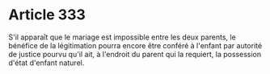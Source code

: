 # Article 333

S'il apparaît que le mariage est impossible entre les deux parents, le bénéfice de la légitimation pourra encore être conféré à l'enfant par autorité de justice pourvu qu'il ait, à l'endroit du parent qui la requiert, la possession d'état d'enfant naturel.
